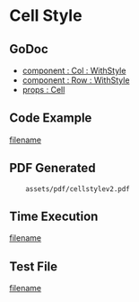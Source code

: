 # Cell Style

## GoDoc
* [component : Col : WithStyle](https://pkg.go.dev/github.com/johnfercher/maroto/v2/pkg/components/col#Col.WithStyle)
* [component : Row : WithStyle](https://pkg.go.dev/github.com/johnfercher/maroto/v2/pkg/components/row#Row.WithStyle)
* [props : Cell](https://pkg.go.dev/github.com/johnfercher/maroto/v2/pkg/props#Cell)

## Code Example
[filename](../../assets/examples/cellstyle/v2/main.go ':include :type=code')

## PDF Generated
```pdf
	assets/pdf/cellstylev2.pdf
```

## Time Execution
[filename](../../assets/text/cellstylev2.txt  ':include :type=code')

## Test File
[filename](https://raw.githubusercontent.com/johnfercher/maroto/master/test/maroto/examples/cellstyle.json  ':include :type=code')